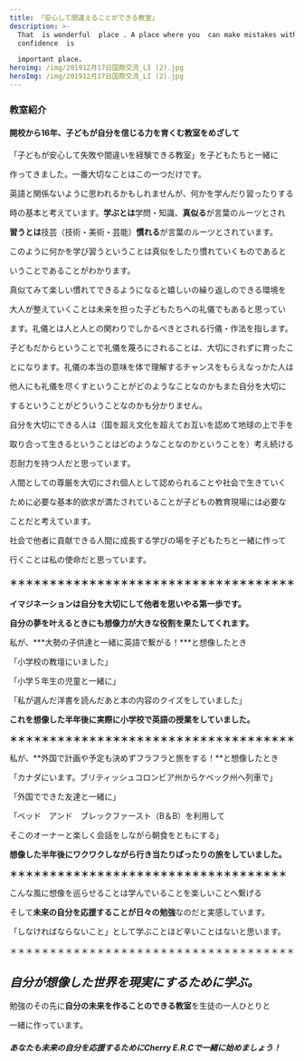 ```yaml
---
title: 「安心して間違えることができる教室」
description: >-
  That  is wonderful  place . A place where you  can make mistakes with
  confidence  is 

  important place. 
heroimg: /img/201912月17日国際交流_LI (2).jpg
heroImg: /img/201912月17日国際交流_LI (2).jpg
---
```

### **教室紹介**

#### **開校から16年、子どもが自分を信じる力を育くむ教室をめざして**

「子どもが安心して失敗や間違いを経験できる教室」を子どもたちと一緒に

作ってきました。一番大切なことはこの一つだけです。

英語と関係ないように思われるかもしれませんが、何かを学んだり習ったりする

時の基本と考えています。**学ぶとは**学問・知識、**真似る**が言葉のルーツとされ

**習うとは**技芸（技術・美術・芸能）**慣れる**が言葉のルーツとされています。

このように何かを学び習うということは真似をしたり慣れていくものであると

いうことであることがわかります。

真似てみて楽しい慣れてできるようになると嬉しいの繰り返しのできる環境を

大人が整えていくことは未来を担った子どもたちへの礼儀でもあると思ってい

ます。礼儀とは人と人との関わりでしかるべきとされる行儀・作法を指します。

子どもだからということで礼儀を蔑ろにされることは、大切にされずに育ったこ

とになります。礼儀の本当の意味を体で理解するチャンスをもらえなっかた人は

他人にも礼儀を尽くすということがどのようなことなのかもまた自分を大切に

するということがどういうことなのかも分かりません。

自分を大切にできる人は（国を超え文化を超えてお互いを認めて地球の上で手を

取り合って生きるということはどのようなことなのかということを）考え続ける

忍耐力を持つ人だと思っています。

人間としての尊厳を大切にされ個人として認められることや社会で生きていく

ために必要な基本的欲求が満たされていることが子どもの教育現場には必要な

ことだと考えています。

社会で他者に貢献できる人間に成長する学びの場を子どもたちと一緒に作って

行くことは私の使命だと思っています。

#### ＊＊＊＊＊＊＊＊＊＊＊＊＊＊＊＊＊＊＊＊＊＊＊＊＊＊＊＊＊＊＊＊＊＊＊＊

**イマジネーションは自分を大切にして他者を思いやる第一歩です。**

**自分の夢を叶えるときにも想像力が大きな役割を果たしてくれます。**

私が、***大勢の子供達と一緒に英語で繋がる！***と想像したとき

「小学校の教壇にいました」

「小学５年生の児童と一緒に」

「私が選んだ洋書を読んだあと本の内容のクイズをしていました」

**これを想像した半年後に実際に小学校で英語の授業をしていました。**

**＊＊＊＊＊＊＊＊＊＊＊＊＊＊＊＊＊＊＊＊＊＊＊＊＊＊＊＊＊＊＊＊＊＊＊＊**

私が、**外国で計画や予定も決めずフラフラと旅をする！**と想像したとき

「カナダにいます。ブリティッシュコロンビア州からケベック州へ列車で」

「外国でできた友達と一緒に」

「ベッド　アンド　ブレックファースト（B＆B）を利用して

そこのオーナーと楽しく会話をしながら朝食をともにする」

**想像した半年後にワクワクしながら行き当たりばったりの旅をしていました。**

**＊＊＊＊＊＊＊＊＊＊＊＊＊＊＊＊＊＊＊＊＊＊＊＊＊＊＊＊＊＊＊＊＊＊＊**

こんな風に想像を巡らせることは学んでいることを楽しいことへ繋げる

そして**未来の自分を応援することが日々の勉強**なのだと実感しています。

「しなければならないこと」として学ぶことほど辛いことはないと思います。

＊＊＊＊＊＊＊＊＊＊＊＊＊＊＊＊＊＊＊＊＊＊＊＊＊＊＊＊＊＊＊＊＊＊＊＊

## ***自分が想像した世界を現実にするために学ぶ。***

勉強のその先に**自分の未来を作ることのできる教室**を生徒の一人ひとりと

一緒に作っています。

##### **あなたも未来の自分を応援するためにCherry E.R.Cで一緒に始めましょう！**